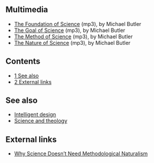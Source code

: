 
## Multimedia

-   [The Foundation of Science](http://mp3.sa-media.com/media/3120515419/3120515419.mp3)
    (mp3), by Michael Butler
-   [The Goal of Science](http://www.sermonaudio.com/sermoninfo.asp?currSection=sermonssource&sermonID=3120515402)
    (mp3), by Michael Butler
-   [The Method of Science](http://www.sermonaudio.com/sermoninfo.asp?currSection=sermonssource&sermonID=31205153930)
    (mp3), by Michael Butler
-   [The Nature of Science](http://www.sermonaudio.com/sermoninfo.asp?currSection=sermonssource&sermonID=31205153836)
    (mp3), by Michael Butler

## Contents

-   [1 See also](#See_also)
-   [2 External links](#External_links)



## See also

-   [Intelligent design](Intelligent_design "Intelligent design")
-   [Science and theology](Science_and_theology "Science and theology")

## External links

-   [Why Science Doesn’t Need Methodological Naturalism](http://www.thinkingchristian.net/2011/03/why-science-doesnt-need-methodological-naturalism/)



